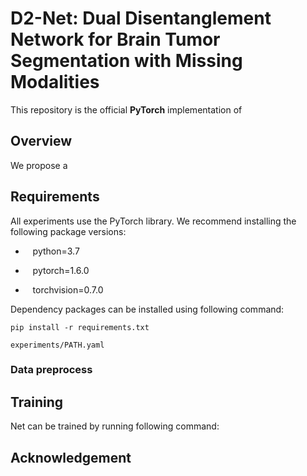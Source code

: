 # D2-Net: Dual Disentanglement Network for Brain Tumor Segmentation with Missing Modalities

This repository is the official **PyTorch** implementation of 

## Overview

We propose a 

## Requirements
All experiments use the PyTorch library. We recommend installing the following package versions:

* &nbsp;&nbsp; python=3.7 

* &nbsp;&nbsp; pytorch=1.6.0

* &nbsp;&nbsp; torchvision=0.7.0

Dependency packages can be installed using following command:
```
pip install -r requirements.txt
```

```
experiments/PATH.yaml
```

### Data preprocess


## Training
Net can be trained by running following command:


## Acknowledgement

